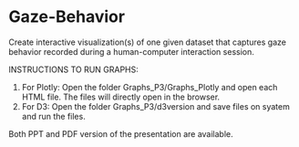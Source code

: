 # Gaze-Behavior
Create interactive visualization(s) of one given dataset that captures gaze behavior recorded during a human-computer interaction session.

INSTRUCTIONS TO RUN GRAPHS:

1. For Plotly: Open the folder Graphs_P3/Graphs_Plotly and open each HTML file. The files will directly open in the browser.
2. For D3: Open the folder Graphs_P3/d3version and save files on syatem and run the files. 

Both PPT and PDF version of the presentation are available. 

